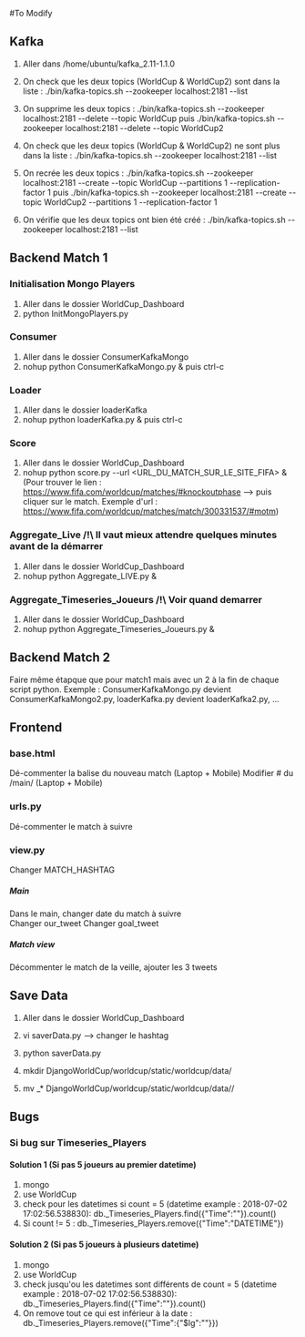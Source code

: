 #To Modify

## Kafka
1) Aller dans /home/ubuntu/kafka_2.11-1.1.0

2) On check que les deux topics (WorldCup & WorldCup2) sont dans la liste : ./bin/kafka-topics.sh --zookeeper localhost:2181 --list

3) On supprime les deux topics : ./bin/kafka-topics.sh --zookeeper localhost:2181 --delete --topic WorldCup puis ./bin/kafka-topics.sh --zookeeper localhost:2181 --delete --topic WorldCup2

4) On check que les deux topics (WorldCup & WorldCup2) ne sont plus dans la liste : ./bin/kafka-topics.sh --zookeeper localhost:2181 --list

5) On recrée les deux topics : ./bin/kafka-topics.sh --zookeeper localhost:2181 --create --topic WorldCup --partitions 1 --replication-factor 1 puis ./bin/kafka-topics.sh --zookeeper localhost:2181 --create --topic WorldCup2 --partitions 1 --replication-factor 1

6) On vérifie que les deux topics ont bien été créé : ./bin/kafka-topics.sh --zookeeper localhost:2181 --list

## Backend Match 1

### Initialisation Mongo Players
1) Aller dans le dossier WorldCup_Dashboard
2) python InitMongoPlayers.py

### Consumer
1) Aller dans le dossier  ConsumerKafkaMongo 
2) nohup python ConsumerKafkaMongo.py & puis ctrl-c

### Loader 
1) Aller dans le dossier  loaderKafka
2) nohup python loaderKafka.py & puis ctrl-c

### Score
1) Aller dans le dossier WorldCup_Dashboard
2) nohup python score.py --url <URL_DU_MATCH_SUR_LE_SITE_FIFA> & (Pour trouver le lien : https://www.fifa.com/worldcup/matches/#knockoutphase --> puis cliquer sur le match. Exemple d'url : https://www.fifa.com/worldcup/matches/match/300331537/#motm)

### Aggregate_Live /!\ Il vaut mieux attendre quelques minutes avant de la démarrer
1) Aller dans le dossier WorldCup_Dashboard
2) nohup python Aggregate_LIVE.py &


### Aggregate_Timeseries_Joueurs /!\ Voir quand demarrer
1) Aller dans le dossier WorldCup_Dashboard
2) nohup python Aggregate_Timeseries_Joueurs.py &

## Backend Match 2

Faire même étapque que pour match1 mais avec un 2 à la fin de chaque script python.
Exemple : ConsumerKafkaMongo.py devient ConsumerKafkaMongo2.py, loaderKafka.py devient loaderKafka2.py, ...


## Frontend

### base.html
Dé-commenter la balise du nouveau match  (Laptop + Mobile)
Modifier # du /main/ (Laptop + Mobile)

### urls.py
Dé-commenter le match à suivre  

### view.py
Changer MATCH_HASHTAG
##### Main
Dans le main, changer date du match à suivre  
Changer our_tweet
Changer goal_tweet
##### Match view
Décommenter le match de la veille, ajouter les 3 tweets

## Save Data

1) Aller dans le dossier WorldCup_Dashboard

2) vi saverData.py --> changer le hashtag

3) python saverData.py

4) mkdir DjangoWorldCup/worldcup/static/worldcup/data/<MATCH>

5) mv <MATCH>_* DjangoWorldCup/worldcup/static/worldcup/data/<MATCH>/


## Bugs 
### Si bug sur Timeseries_Players 
#### Solution 1 (Si pas 5 joueurs au premier datetime)
1) mongo
2) use WorldCup
3) check pour les datetimes si count = 5 (datetime example : 2018-07-02 17:02:56.538830): db.<MATCHNAME>_Timeseries_Players.find({"Time":"<DATETIME>"}).count()
4) Si count != 5 : db.<MATCHNAME>_Timeseries_Players.remove({"Time":"DATETIME"})

#### Solution 2 (Si pas 5 joueurs à plusieurs datetime)
1) mongo
2) use WorldCup
3) check jusqu'ou les datetimes sont différents de count = 5 (datetime example : 2018-07-02 17:02:56.538830): db.<MATCHNAME>_Timeseries_Players.find({"Time":"<DATETIME>"}).count()
4) On remove tout ce qui est inférieur à la date : db.<MATCHNAME>_Timeseries_Players.remove({"Time":{"$lg":"<DATETIME>"}})
